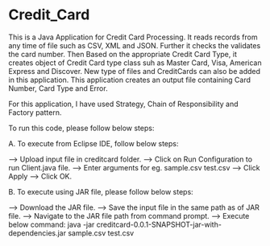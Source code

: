 # Credit_Card

This is a Java Application for Credit Card Processing. It reads records from any time of file such as CSV, XML and JSON. Further it checks the validates the card number. Then Based on the appropriate Credit Card Type, it creates object of Credit Card type class suh as Master Card, Visa, American Express and Discover. New type of files and CreditCards can also be added in this application. This application creates an output file containing Card Number, Card Type and Error.

For this application, I have used Strategy, Chain of Responsibility and Factory pattern.

To run this code, please follow below steps:

A. To execute from Eclipse IDE, follow below steps:

--> Upload input file in creditcard folder.
--> Click on Run Configuration to run Client.java file.
--> Enter arguments for eg. sample.csv test.csv
--> Click Apply
--> Click OK.

B. To execute using JAR file, please follow below steps:

--> Download the JAR file.
--> Save the input file in the same path as of JAR file.
--> Navigate to the JAR file path from command prompt.
--> Execute below command: java -jar creditcard-0.0.1-SNAPSHOT-jar-with-dependencies.jar sample.csv test.csv
